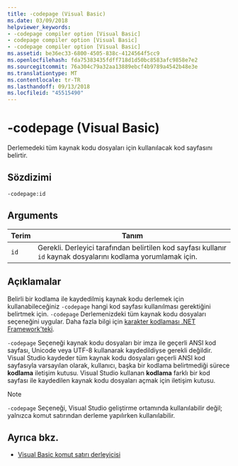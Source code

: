 ```yaml
---
title: -codepage (Visual Basic)
ms.date: 03/09/2018
helpviewer_keywords:
- -codepage compiler option [Visual Basic]
- codepage compiler option [Visual Basic]
- -codepage compiler option [Visual Basic]
ms.assetid: be36ec33-6800-4505-838c-4124564f5cc9
ms.openlocfilehash: fda75383435fdff718d1d50bc8583afc9858e7e2
ms.sourcegitcommit: 76a304c79a32aa13889ebcf4b9789a4542b48e3e
ms.translationtype: MT
ms.contentlocale: tr-TR
ms.lasthandoff: 09/13/2018
ms.locfileid: "45515490"
---
```

# <a name="-codepage-visual-basic"></a>-codepage (Visual Basic)
Derlemedeki tüm kaynak kodu dosyaları için kullanılacak kod sayfasını belirtir.  
  
## <a name="syntax"></a>Sözdizimi  
  
```  
-codepage:id  
```  
  
## <a name="arguments"></a>Arguments  
  
|Terim|Tanım|  
|---|---|  
|`id`|Gerekli. Derleyici tarafından belirtilen kod sayfası kullanır `id` kaynak dosyalarını kodlama yorumlamak için.|  
  
## <a name="remarks"></a>Açıklamalar  
 Belirli bir kodlama ile kaydedilmiş kaynak kodu derlemek için kullanabileceğiniz `-codepage` hangi kod sayfası kullanılması gerektiğini belirtmek için. `-codepage` Derlemenizdeki tüm kaynak kodu dosyaları seçeneğini uygular. Daha fazla bilgi için [karakter kodlaması .NET Framework'teki](../../../standard/base-types/character-encoding.md).  
  
 `-codepage` Seçeneği kaynak kodu dosyaları bir imza ile geçerli ANSI kod sayfası, Unicode veya UTF-8 kullanarak kaydedildiyse gerekli değildir. Visual Studio kaydeder tüm kaynak kodu dosyaları geçerli ANSI kod sayfasıyla varsayılan olarak, kullanıcı, başka bir kodlama belirtmediği sürece **kodlama** iletişim kutusu. Visual Studio kullanan **kodlama** farklı bir kod sayfası ile kaydedilen kaynak kodu dosyaları açmak için iletişim kutusu.  
  
> [!NOTE]
>  `-codepage` Seçeneği, Visual Studio geliştirme ortamında kullanılabilir değil; yalnızca komut satırından derleme yapılırken kullanılabilir.  
  
## <a name="see-also"></a>Ayrıca bkz.

- [Visual Basic komut satırı derleyicisi](../../../visual-basic/reference/command-line-compiler/index.md)
